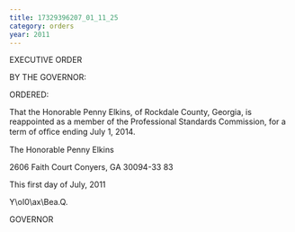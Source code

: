 ```yaml
---
title: 17329396207_01_11_25
category: orders
year: 2011
---
```

 

EXECUTIVE ORDER

BY THE GOVERNOR:

ORDERED:

That the Honorable Penny Elkins, of Rockdale County, Georgia, is
reappointed as a member of the Professional Standards
Commission, for a term of ofﬁce ending July 1, 2014.

The Honorable Penny Elkins

2606 Faith Court
Conyers, GA 30094-33 83

This first day of July, 2011

Y\oI0\ax\Bea.Q.

GOVERNOR

